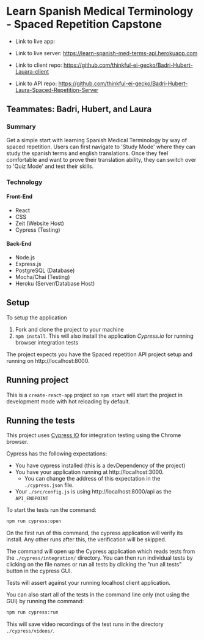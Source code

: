 # Learn Spanish Medical Terminology - Spaced Repetition Capstone

* Link to live app: 
* Link to live server: https://learn-spanish-med-terms-api.herokuapp.com

* Link to client repo: https://github.com/thinkful-ei-gecko/Badri-Hubert-Lauara-client
* Link to API repo: https://github.com/thinkful-ei-gecko/Badri-Hubert-Laura-Spaced-Repetition-Server

## Teammates: Badri, Hubert, and Laura

### Summary
Get a simple start with learning Spanish Medical Terminology by way of spaced repetition. Users can first navigate to 'Study Mode' where they can study the spanish terms and english translations. Once they feel comfortable and want to prove their translation ability, they can switch over to 'Quiz Mode' and test their skills.

### Technology
#### Front-End
* React
* CSS
* Zeit (Website Host)
* Cypress (Testing)

#### Back-End
* Node.js
* Express.js
* PostgreSQL (Database)
* Mocha/Chai (Testing)
* Heroku (Server/Database Host)

## Setup

To setup the application

1. Fork and clone the project to your machine
2. `npm install`. This will also install the application *Cypress.io* for running browser integration tests

The project expects you have the Spaced repetition API project setup and running on http://localhost:8000.

## Running project

This is a `create-react-app` project so `npm start` will start the project in development mode with hot reloading by default.

## Running the tests

This project uses [Cypress IO](https://docs.cypress.io) for integration testing using the Chrome browser.

Cypress has the following expectations:

- You have cypress installed (this is a devDependency of the project)
- You have your application running at http://localhost:3000.
  - You can change the address of this expectation in the `./cypress.json` file.
- Your `./src/config.js` is using http://localhost:8000/api as the `API_ENDPOINT`

To start the tests run the command:

```bash
npm run cypress:open
```

On the first run of this command, the cypress application will verify its install. Any other runs after this, the verification will be skipped.

The command will open up the Cypress application which reads tests from the `./cypress/integration/` directory. You can then run individual tests by clicking on the file names or run all tests by clicking the "run all tests" button in the cypress GUI.

Tests will assert against your running localhost client application.

You can also start all of the tests in the command line only (not using the GUI) by running the command:

```bash
npm run cypress:run
```

This will save video recordings of the test runs in the directory `./cypress/videos/`.
